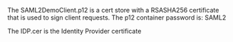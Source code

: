 The SAML2DemoClient.p12 is a cert store with a RSASHA256 certificate that is used to sign client requests.
The p12 container password is: SAML2

The IDP.cer is the Identity Provider certificate 